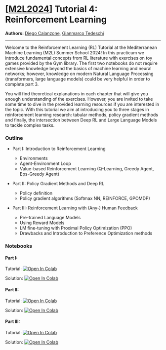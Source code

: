 # [[M2L2024](https://www.m2lschool.org/home)] Tutorial 4: Reinforcement Learning

**Authors:** [Diego Calanzone](https://halixness.github.io), [Gianmarco Tedeschi](#)

--- 

Welcome to the Reinforcement Learning (RL) Tutorial at the Mediterranean Machine Learning (M2L) Summer School 2024!
In this practicum we introduce fundamental concepts from RL literature with exercises on toy games provided by the Gym library. The first two notebooks do not require extensive knowledge beyond the basics of machine learning and neural networks; however, knowledge on modern Natural Language Processing (transformers, large language models) could be very helpful in order to complete part 3.

You will find theoretical explanations in each chapter that will give you enough understanding of the exercises. However, you are invited to take some time to dive in the provided learning resources if you are interested in the topic. With this tutorial we aim at introducing you to three stages in reinforcement learning research: tabular methods, policy gradient methods and finally, the intersection between Deep RL and Large Language Models to tackle complex tasks.   

### Outline

* Part I: Introduction to Reinforcement Learning
  *  Environments
  *  Agent-Environment Loop
  *  Value-based Reinforcement Learning (Q-Learning, Greedy Agent, Eps-Greedy Agent)

* Part II: Policy Gradient Methods and Deep RL
  *  Policy definition
  *  Policy gradient algorithms (Softmax NN, REINFORCE, GPOMDP)

* Part III: Reinforcement Learning with (Any-) Human Feedback
  *  Pre-trained Language Models
  *  Using Reward Models
  *  LM fine-tuning with Proximal Policy Optimization (PPO)
  *  Drawbacks and Introduction to Preference Optimization methods

### Notebooks

#### Part I:
Tutorial: [![Open In 
Colab](https://colab.research.google.com/assets/colab-badge.svg)](https://colab.sandbox.google.com/github/M2Lschool/tutorials2024/blob/main/4_rl/Part%2001/M2L24_RL01%20_Intro_to_RL_exercise.ipynb)

Solution: [![Open In 
Colab](https://colab.research.google.com/assets/colab-badge.svg)](https://colab.sandbox.google.com/github/M2Lschool/tutorials2024/blob/main/4_rl/Part%2001/M2L24_RL01%20_Intro_to_RL_solution.ipynb)


#### Part II:
Tutorial: [![Open In 
Colab](https://colab.research.google.com/assets/colab-badge.svg)](https://colab.sandbox.google.com/github/M2Lschool/tutorials2024/blob/main/4_rl/Part%2002/M2L24_RL02%20_Policy_gradient_methods_exercise.ipynb)

Solution: [![Open In 
Colab](https://colab.research.google.com/assets/colab-badge.svg)](https://colab.sandbox.google.com/github/M2Lschool/tutorials2024/blob/main/4_rl/Part%2002/M2L24_RL02%20_Policy_gradient_methods_solution.ipynb)

#### Part III:
Tutorial: [![Open In 
Colab](https://colab.research.google.com/assets/colab-badge.svg)](https://colab.sandbox.google.com/github/M2Lschool/tutorials2024/blob/main/4_rl/Part%2003/M2L24_RL03_RLHF_exercise.ipynb)

Solution: [![Open In 
Colab](https://colab.research.google.com/assets/colab-badge.svg)](https://colab.sandbox.google.com/github/M2Lschool/tutorials2024/blob/main/4_rl/Part%2003/M2L24_RL03_RLHF_solution.ipynb)
